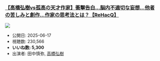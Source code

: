 ### [【高橋弘樹vs孤高の天才作家】衝撃告白…脳内不適切な妄想…他者の苦しみと創作…作家の思考法とは？【ReHacQ】](https://www.youtube.com/watch?v=GOQrAC8VScI)
[![](https://img.youtube.com/vi/GOQrAC8VScI/sddefault.jpg)](https://www.youtube.com/watch?v=GOQrAC8VScI)
-   公開日: 2025-06-17
-   視聴数: 230,566
-   **いいね数: 5,300**
-   出演者: 田中慎弥, [高橋弘樹](/rehacq_fan/people/高橋弘樹 "wikilink")
